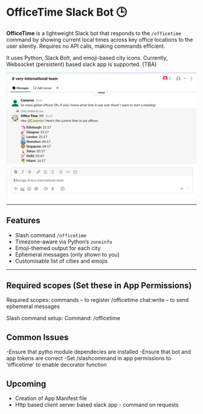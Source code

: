 # OfficeTime Slack Bot 🕒

**OfficeTime** is a lightweight Slack bot that responds to the `/officetime` command by showing current local times across key office locations to the user silently. Requires no API calls, making commands efficient.

It uses Python, Slack Bolt, and emoji-based city icons. Currently, Websocket (persistent) based slack app is supported. (TBA)

![OfficeTime Bot Screenshot](assets/officetimebot.png)

---

## Features

- Slash command `/officetime`
- Timezone-aware via Python’s `zoneinfo`
- Emoji-themed output for each city
- Ephemeral messages (only shown to you)
- Customisable list of cities and emojis

---

## Required scopes (Set these in App Permissions)

Required scopes:
commands – to register /officetime
chat:write – to send ephemeral messages

Slash command setup:
Command: /officetime

## Common Issues
-Ensure that pytho module dependecies are installed
-Ensure that bot and app tokens are correct
-Set /slashcommand in app permissions to 'officetime' to enable decorator function

## Upcoming

- Creation of App Manifest file
- Http based client server based slack app - command on requests